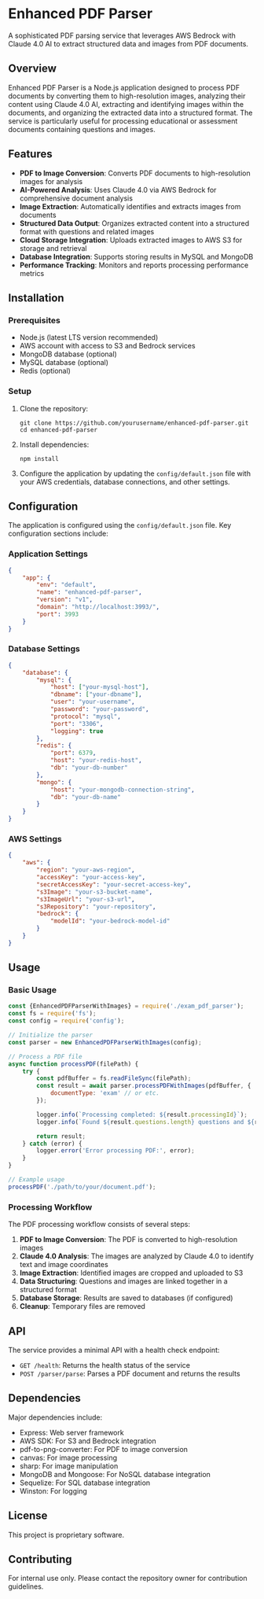 # Enhanced PDF Parser

A sophisticated PDF parsing service that leverages AWS Bedrock with Claude 4.0 AI to extract structured data and images from PDF documents.

## Overview

Enhanced PDF Parser is a Node.js application designed to process PDF documents by converting them to high-resolution images, analyzing their content using Claude 4.0 AI, extracting and identifying images within the documents, and organizing the extracted data into a structured format. The service is particularly useful for processing educational or assessment documents containing questions and images.

## Features

- **PDF to Image Conversion**: Converts PDF documents to high-resolution images for analysis
- **AI-Powered Analysis**: Uses Claude 4.0 via AWS Bedrock for comprehensive document analysis
- **Image Extraction**: Automatically identifies and extracts images from documents
- **Structured Data Output**: Organizes extracted content into a structured format with questions and related images
- **Cloud Storage Integration**: Uploads extracted images to AWS S3 for storage and retrieval
- **Database Integration**: Supports storing results in MySQL and MongoDB
- **Performance Tracking**: Monitors and reports processing performance metrics

## Installation

### Prerequisites

- Node.js (latest LTS version recommended)
- AWS account with access to S3 and Bedrock services
- MongoDB database (optional)
- MySQL database (optional)
- Redis (optional)

### Setup

1. Clone the repository:
   ```
   git clone https://github.com/yourusername/enhanced-pdf-parser.git
   cd enhanced-pdf-parser
   ```

2. Install dependencies:
   ```
   npm install
   ```

3. Configure the application by updating the `config/default.json` file with your AWS credentials, database connections, and other settings.

## Configuration

The application is configured using the `config/default.json` file. Key configuration sections include:

### Application Settings
```json
{
    "app": {
        "env": "default",
        "name": "enhanced-pdf-parser",
        "version": "v1",
        "domain": "http://localhost:3993/",
        "port": 3993
    }
}
```

### Database Settings
```json
{
    "database": {
        "mysql": {
            "host": ["your-mysql-host"],
            "dbname": ["your-dbname"],
            "user": "your-username",
            "password": "your-password",
            "protocol": "mysql",
            "port": "3306",
            "logging": true
        },
        "redis": {
            "port": 6379,
            "host": "your-redis-host",
            "db": "your-db-number"
        },
        "mongo": {
            "host": "your-mongodb-connection-string",
            "db": "your-db-name"
        }
    }
}
```

### AWS Settings
```json
{
    "aws": {
        "region": "your-aws-region",
        "accessKey": "your-access-key",
        "secretAccessKey": "your-secret-access-key",
        "s3Image": "your-s3-bucket-name",
        "s3ImageUrl": "your-s3-url",
        "s3Repository": "your-repository",
        "bedrock": {
            "modelId": "your-bedrock-model-id"
        }
    }
}
```

## Usage

### Basic Usage

```javascript
const {EnhancedPDFParserWithImages} = require('./exam_pdf_parser');
const fs = require('fs');
const config = require('config');

// Initialize the parser
const parser = new EnhancedPDFParserWithImages(config);

// Process a PDF file
async function processPDF(filePath) {
    try {
        const pdfBuffer = fs.readFileSync(filePath);
        const result = await parser.processPDFWithImages(pdfBuffer, {
            documentType: 'exam' // or etc.
        });

        logger.info(`Processing completed: ${result.processingId}`);
        logger.info(`Found ${result.questions.length} questions and ${result.allImages.length} images`);

        return result;
    } catch (error) {
        logger.error('Error processing PDF:', error);
    }
}

// Example usage
processPDF('./path/to/your/document.pdf');
```

### Processing Workflow

The PDF processing workflow consists of several steps:

1. **PDF to Image Conversion**: The PDF is converted to high-resolution images
2. **Claude 4.0 Analysis**: The images are analyzed by Claude 4.0 to identify text and image coordinates
3. **Image Extraction**: Identified images are cropped and uploaded to S3
4. **Data Structuring**: Questions and images are linked together in a structured format
5. **Database Storage**: Results are saved to databases (if configured)
6. **Cleanup**: Temporary files are removed

## API

The service provides a minimal API with a health check endpoint:

- `GET /health`: Returns the health status of the service
- `POST /parser/parse`: Parses a PDF document and returns the results

## Dependencies

Major dependencies include:

- Express: Web server framework
- AWS SDK: For S3 and Bedrock integration
- pdf-to-png-converter: For PDF to image conversion
- canvas: For image processing
- sharp: For image manipulation
- MongoDB and Mongoose: For NoSQL database integration
- Sequelize: For SQL database integration
- Winston: For logging

## License

This project is proprietary software.

## Contributing

For internal use only. Please contact the repository owner for contribution guidelines.